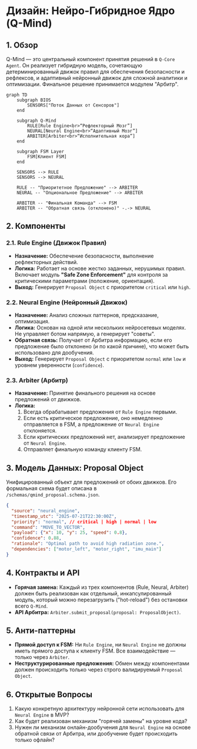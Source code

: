# Дизайн: Нейро-Гибридное Ядро (Q-Mind)

## 1. Обзор
Q-Mind — это центральный компонент принятия решений в `Q-Core Agent`. Он реализует гибридную модель, сочетающую детерминированный движок правил для обеспечения безопасности и рефлексов, и адаптивный нейронный движок для сложной аналитики и оптимизации. Финальное решение принимается модулем "Арбитр".

```mermaid
graph TD
    subgraph BIOS
        SENSORS["Поток Данных от Сенсоров"]
    end

    subgraph Q-Mind
        RULE[Rule Engine<br>“Рефлекторный Мозг”] 
        NEURAL[Neural Engine<br>“Адаптивный Мозг”]
        ARBITER[Arbiter<br>“Исполнительная кора”]
    end

    subgraph FSM Layer
        FSM[Клиент FSM]
    end

    SENSORS --> RULE
    SENSORS --> NEURAL

    RULE -- "Приоритетное Предложение" --> ARBITER
    NEURAL -- "Опциональное Предложение" --> ARBITER

    ARBITER -- "Финальная Команда" --> FSM
    ARBITER -- "Обратная связь (отклонено)" -.-> NEURAL
```

## 2. Компоненты

### 2.1. Rule Engine (Движок Правил)
- **Назначение:** Обеспечение безопасности, выполнение рефлекторных действий.
- **Логика:** Работает на основе жестко заданных, нерушимых правил. Включает модуль **"Safe Zone Enforcement"** для контроля за критическими параметрами (положение, ориентация).
- **Выход:** Генерирует `Proposal Object` с приоритетом `critical` или `high`.

### 2.2. Neural Engine (Нейронный Движок)
- **Назначение:** Анализ сложных паттернов, предсказание, оптимизация.
- **Логика:** Основан на одной или нескольких нейросетевых моделях. Не управляет ботом напрямую, а генерирует "советы".
- **Обратная связь:** Получает от Арбитра информацию, если его предложение было отклонено (и по какой причине), что может быть использовано для дообучения.
- **Выход:** Генерирует `Proposal Object` с приоритетом `normal` или `low` и уровнем уверенности (`confidence`).

### 2.3. Arbiter (Арбитр)
- **Назначение:** Принятие финального решения на основе предложений от движков.
- **Логика:**
    1. Всегда обрабатывает предложения от `Rule Engine` первыми.
    2. Если есть критическое предложение, оно немедленно отправляется в FSM, а предложение от `Neural Engine` отклоняется.
    3. Если критических предложений нет, анализирует предложение от `Neural Engine`.
    4. Отправляет финальную команду клиенту FSM.

## 3. Модель Данных: Proposal Object
Унифицированный объект для предложений от обоих движков. Его формальная схема будет описана в `/schemas/qmind_proposal.schema.json`.

```json
{
  "source": "neural_engine",
  "timestamp_utc": "2025-07-21T22:30:00Z",
  "priority": "normal", // critical | high | normal | low
  "command": "MOVE_TO_VECTOR",
  "payload": {"x": 10, "y": 25, "speed": 0.8},
  "confidence": 0.88,
  "rationale": "Optimal path to avoid high radiation zone.",
  "dependencies": ["motor_left", "motor_right", "imu_main"]
}
```

## 4. Контракты и API
- **Горячая замена:** Каждый из трех компонентов (Rule, Neural, Arbiter) должен быть реализован как отдельный, инкапсулированный модуль, который можно перезагрузить ("hot-reload") без остановки всего `Q-Mind`.
- **API Арбитра:** `Arbiter.submit_proposal(proposal: ProposalObject)`.

## 5. Анти-паттерны
- **Прямой доступ к FSM:** Ни `Rule Engine`, ни `Neural Engine` не должны иметь прямого доступа к клиенту FSM. Все взаимодействие — только через `Arbiter`.
- **Неструктурированные предложения:** Обмен между компонентами должен происходить только через строго валидируемый `Proposal Object`.

## 6. Открытые Вопросы
1.  Какую конкретную архитектуру нейронной сети использовать для `Neural Engine` в MVP?
2.  Как будет реализован механизм "горячей замены" на уровне кода?
3.  Нужен ли механизм онлайн-дообучения для `Neural Engine` на основе обратной связи от Арбитра, или дообучение будет происходить только офлайн?
